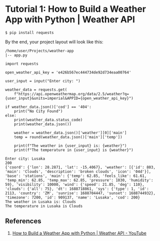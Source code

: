 # Tutorial 1: How to Build a Weather App with Python | Weather API

`$ pip install requests`

By the end, your project layout will look like this:
```
/home/user/Projects/weather-app
|-- app.py
```

```
import requests

open_weather_api_key = 'e426b567ec444734de92d734eaa00764'

user_input = input("Enter city: ")

weather_data = requests.get(
    f"https://api.openweathermap.org/data/2.5/weather?q={user_input}&units=imperial&APPID={open_weather_api_key}")

if weather_data.json()['cod'] == '404':
    print("No City Found")
else:
    print(weather_data.status_code)
    print(weather_data.json())
    
    weather = weather_data.json()['weather'][0]['main']
    temp = round(weather_data.json()['main']['temp'])

    print(f"The weather in {user_input} is: {weather}")
    print(f"The temperature in {user_input} is {weather}")
```

```
Enter city: Lusaka
200
{'coord': {'lon': 28.2871, 'lat': -15.4067}, 'weather': [{'id': 803, 'main': 'Clouds', 'description': 'broken clouds', 'icon': '04d'}], 'base': 'stations', 'main': {'temp': 62.85, 'feels_like': 61.61, 'temp_min': 62.85, 'temp_max': 62.85, 'pressure': 1030, 'humidity': 59}, 'visibility': 10000, 'wind': {'speed': 21.85, 'deg': 110}, 'clouds': {'all': 75}, 'dt': 1688718861, 'sys': {'type': 1, 'id': 2113, 'country': 'ZM', 'sunrise': 1688704447, 'sunset': 1688744932}, 'timezone': 7200, 'id': 909137, 'name': 'Lusaka', 'cod': 200}
The weather in Lusaka is: Clouds
The temperature in Lusaka is Clouds
```

## References
1. [How to Build a Weather App with Python | Weather API - YouTube](https://www.youtube.com/watch?v=baWzHKfrvqw)